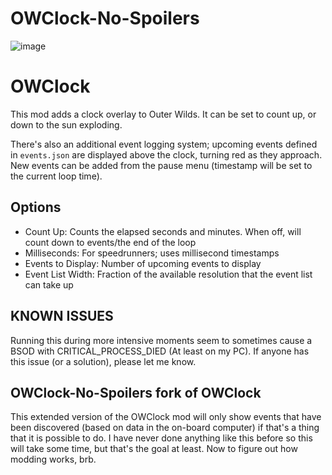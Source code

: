 # OWClock-No-Spoilers

![image](https://user-images.githubusercontent.com/3955124/143557890-e64ad41d-9e19-4c10-9471-c2beaa1ed49b.png)

# OWClock

This mod adds a clock overlay to Outer Wilds. It can be set to count up, or down to the sun exploding.

There's also an additional event logging system; upcoming events defined in `events.json` are displayed above the clock, turning red as they approach.
New events can be added from the pause menu (timestamp will be set to the current loop time).

## Options
 - Count Up: Counts the elapsed seconds and minutes. When off, will count down to events/the end of the loop
 - Milliseconds: For speedrunners; uses millisecond timestamps
 - Events to Display: Number of upcoming events to display
 - Event List Width: Fraction of the available resolution that the event list can take up

## KNOWN ISSUES
Running this during more intensive moments seem to sometimes cause a BSOD with CRITICAL_PROCESS_DIED (At least on my PC). If anyone has this issue (or a solution), please let me know.

## OWClock-No-Spoilers fork of OWClock
This extended version of the OWClock mod will only show events that have been discovered (based on data in the on-board computer) if that's a thing that it is possible to do.  I have never done anything like this before so this will take some time, but that's the goal at least.  Now to figure out how modding works, brb.
